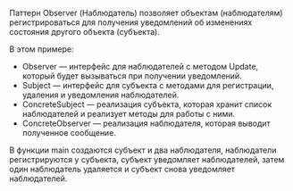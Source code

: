 Паттерн Observer (Наблюдатель) позволяет объектам (наблюдателям) регистрироваться для получения уведомлений об изменениях состояния другого объекта (субъекта).


В этом примере:

- Observer — интерфейс для наблюдателей с методом Update, который будет вызываться при получении уведомлений.
- Subject — интерфейс для субъекта с методами для регистрации, удаления и уведомления наблюдателей.
- ConcreteSubject — реализация субъекта, которая хранит список наблюдателей и реализует методы для работы с ними.
- ConcreteObserver — реализация наблюдателя, которая выводит полученное сообщение.

В функции main создаются субъект и два наблюдателя, наблюдатели регистрируются у субъекта, субъект уведомляет наблюдателей, затем один наблюдатель удаляется и субъект снова уведомляет наблюдателей.